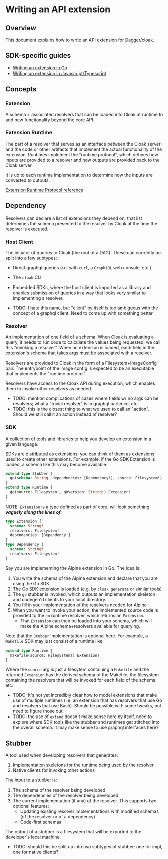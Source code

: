 # Writing an API extension

## Overview

This document explains how to write an API extension for Dagger/cloak.

## SDK-specific guides

- [Writing an extension in Go](writing_extensions_go.md)
- [Writing an extension in Javascript/Typescript](writing_extensions_nodejs.md)

## Concepts

### Extension

A schema + associated resolvers that can be loaded into Cloak at runtime to add new functionality beyond the core API.

### Extension Runtime

The part of a resolver that serves as an interface between the Cloak server and the code or other artifacts that
implement the actual functionality of the extension. Runtimes implement the "runtime protocol", which defines how inputs
are provided to a resolver and how outputs are provided back to the Cloak server.

It is up to each runtime implementation to determine how the inputs are converted to outputs.

[Extension Runtime Protocol reference](extension_runtime_protocol.md)

## Dependency

Resolvers can declare a list of extensions they depend on; that list determines the schema presented to the resolver by Cloak at the time the resolver
is executed.

### Host Client

The initiator of queries to Cloak (the root of a DAG). These can currently be split into a few subtypes:

- Direct graphql queries (i.e. with `curl`, a `GraphiQL` web console, etc.)
- The `cloak` CLI
- Embedded SDKs, where the host client is imported as a library and enables submission of queries in a way
  that looks very similar to implementing a resolver.

- TODO: I hate this name, but "client" by itself is too ambiguous with the concept of a graphql client. Need to come up with something better

### Resolver

An implementation of one field of a schema. When Cloak is evaluating a query, it needs to run code to calculate the values
being requested; we call this "invoking a resolver". When an extension is loaded, each field in the extension's schema
that takes args must be associated with a resolver.

Resolvers are provided to Cloak in the form of a Filesystem+ImageConfig pair. The entrypoint of the image config is expected
to be an executable that implements the "runtime protocol".

Resolvers have access to the Cloak API during execution, which enables them to invoke other resolvers as needed.

- TODO: mention complications of cases where fields w/ no args can be resolvers; what a "trivial resolver" is in graphql parlence, etc.
- TODO: this is the closest thing to what we used to call an "action". Should we still call it an action instead of resolver?

### SDK

A collection of tools and libraries to help you develop an extension in a given language.

SDKs are distributed as extensions: you can think of them as extensions used to create other extensions.
For example, if the Go SDK Extension is loaded, a schema like this may become available:

```graphql
extend type Stubber {
  go(schema: String, dependencies: [Dependency!], source: Filesystem!) Filesystem!
}
extend type Runtime {
  go(source: Filesystem!, goVersion: String!) Extension!
}
```

NOTE: `Extension` is a type defined as part of core, will look something **_vaguely along the lines of_**:

```graphql
type Extension {
  schema: String!
  resolvers: Filesystem!
  dependencies: [Dependency!]
}
type Dependency {
  schema: String!
  resolvers: Filesystem!
}
```

Say you are implementing the Alpine extension in Go. The idea is:

1. You write the schema of the Alpine extension and declare that you are using the Go SDK.
2. The Go SDK extension is loaded (e.g. by `cloak generate` or similar tools)
3. The `go` stubber is invoked, which outputs an implementation skeleton and codegen'd clients to your local directory.
4. You fill in your implementation of the resolvers needed for Alpine
5. When you want to invoke your action, the implemented source code is provided to the `go` runtime resolver, which returns an `Extension`.
   - That `Extension` can then be loaded into your schema, which will make the Alpine schema+resolvers available for querying.

Note that the `Stubber` implementation is optional here. For example, a `Makefile` SDK may just consist of a runtime like:

```graphql
extend type Runtime {
  makefile(source: Filesystem!) Extension!
}
```

Where the `source` arg is just a filesytem containing a `Makefile` and the returned `Extension` has the derived schema of the Makefile, the filesystem containing the resolvers that will be invoked for each field of the schema, etc.

- TODO: It's not yet incredibly clear how to model extensions that make use of multiple runtimes (i.e. an extension that has resolvers that use Go and resolvers that use Bash). Should be possible with some tweaks, but need to figure those out.
- TODO: the use of `extend` doesn't make sense here by itself, need to explore where SDK tools like the stubber and runtimes get stitched into the overall schema. It may make sense to use graphql interfaces here?

## Stubber

A tool used when developing resolvers that generates:

1. Implementation skeletons for the runtime being used by the resolver
1. Native clients for invoking other actions

The input to a stubber is:

1. The schema of the resolver being developed
1. The dependencies of the resolver being developed
1. The current implementation (if any) of the resolver. This supports two optional features:
   - Updating existing resolver implementations with modified schemas (of the resolver or of a dependency)
   - Code-first schemas

The output of a stubber is a filesystem that will be exported to the developer's local machine.

- TODO: should this be split up into two subtypes of stubber: one for impl, one for native clients?

